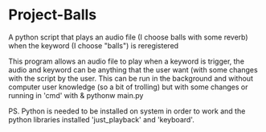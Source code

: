 # Project-Balls
A python script that plays an audio file (I choose balls with some reverb) when the keyword (I choose "balls") is reregistered  

This program allows an audio file to play when a keyword is trigger, the audio and keyword can be anything that the user want (with some changes with the script by the user. 
This can be run in the background and without computer user knowledge (so a bit of trolling) but with some changes or running in 'cmd' with & pythonw main.py

PS. Python is needed to be installed on system in order to work and the python libraries installed 'just_playback' and 'keyboard'.
